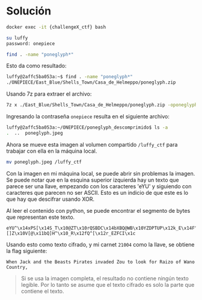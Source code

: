 # Solución

```bash
docker exec -it {challengeX_ctf} bash
```

```bash
su luffy
password: onepiece
```


```bash
find . -name "poneglyph*"
```

Esto da como resultado:

```bash
luffy@2affc5ba053a:~$ find . -name "poneglyph*"
./ONEPIECE/East_Blue/Shells_Town/Casa_de_Helmeppo/poneglyph.zip
```

Usando 7z para extraer el archivo:
```bash
7z x ./East_Blue/Shells_Town/Casa_de_Helmeppo/poneglyph.zip -oponeglyph_descomprimido
```

Ingresando la contraseña `onepiece` resulta en el siguiente archivo:

```bash
luffy@2affc5ba053a:~/ONEPIECE/poneglyph_descomprimido$ ls -a
.  ..  poneglyph.jpeg
```

Ahora se mueve esta imagen al volumen compartido `/luffy_ctf` para trabajar con ella en la máquina local.

```bash
mv poneglyph.jpeg /luffy_ctf
```

Con la imagen en mi máquina local, se puede abrir sin problemas la imagen. Se puede notar que en la esquina superior
izquierda hay un texto que parece ser una llave, empezando con los caracteres 'eYU' y siguiendo con caracteres que parecen 
no ser ASCII. Esto es un indicio de que este es lo que hay que descifrar usando XOR. 

Al leer el contenido con python, se puede encontrar el segmento de bytes que representan este texto.

```text
eYU^\x14xPS[\x14S_T\x10@ZT\x10rQSBDC\x14bXBQ@WB\x10YZDPTUP\x12k_E\x14F^\x10\\[]Z\x10V[@\x11bQ]H^\x10_R\x12fQ^[\x12r_EZFCI\x1c
```

Usando esto como texto cifrado, y mi carnet `21004` como la llave, se obtiene la flag siguiente:

```text
When Jack and the Beasts Pirates invaded Zou to look for Raizo of Wano Country,
```

> Si se usa la imagen completa, el resultado no contiene ningún texto legible. Por lo tanto se asume
> que el texto cifrado es solo la parte que contiene el texto.
